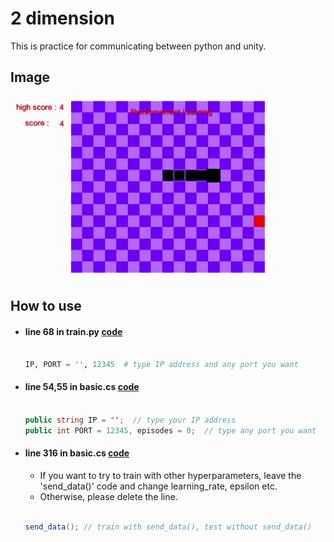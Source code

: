 # 2 dimension

This is practice for communicating between python and unity.

## Image

![](../images/test.gif)


## How to use

+ #### line 68 in train.py [code](https://github.com/sammiee5311/3_dimension_snake_game/blob/2cebb3ea3ac2c5c5846d7d0a9948dc83a6c20c9e/2d_practice/python/train.py#L68)

    ``` python

    IP, PORT = '', 12345  # type IP address and any port you want

    ```

+ #### line 54,55 in basic.cs [code](https://github.com/sammiee5311/3_dimension_snake_game/blob/2cebb3ea3ac2c5c5846d7d0a9948dc83a6c20c9e/2d_practice/unity/Scripts/basic.cs#L54)

    ``` c#

    public string IP = "";  // type your IP address
    public int PORT = 12345, episodes = 0;  // type any port you want

    ```

+ #### line 316 in basic.cs [code](https://github.com/sammiee5311/3_dimension_snake_game/blob/2cebb3ea3ac2c5c5846d7d0a9948dc83a6c20c9e/2d_practice/unity/Scripts/basic.cs#L316)

    + If you want to try to train with other hyperparameters, leave the 'send_data()' code and change learning_rate, epsilon etc. <br>
    + Otherwise, please delete the line.

    ``` c#

    send_data(); // train with send_data(), test without send_data()  

    ```